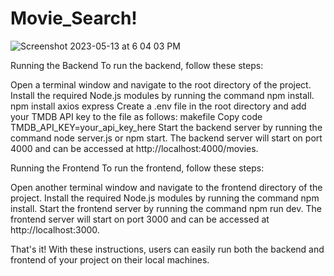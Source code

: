 # Movie_Search!

![Screenshot 2023-05-13 at 6 04 03 PM](https://github.com/dpack1/Movie_Search/assets/70769825/eb4b6d3d-2c35-4322-833d-b8f1bb3a4838)

Running the Backend
To run the backend, follow these steps:

Open a terminal window and navigate to the root directory of the project.
Install the required Node.js modules by running the command npm install.
npm install axios express
Create a .env file in the root directory and add your TMDB API key to the file as follows:
makefile
Copy code
TMDB_API_KEY=your_api_key_here
Start the backend server by running the command node server.js or npm start.
The backend server will start on port 4000 and can be accessed at http://localhost:4000/movies.

Running the Frontend
To run the frontend, follow these steps:

Open another terminal window and navigate to the frontend directory of the project.
Install the required Node.js modules by running the command npm install.
Start the frontend server by running the command npm run dev.
The frontend server will start on port 3000 and can be accessed at http://localhost:3000.

That's it! With these instructions, users can easily run both the backend and frontend of your project on their local machines.

